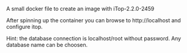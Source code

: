 A small docker file to create an image with iTop-2.2.0-2459

After spinning up the container you can browse to http://localhost and configure itop.

Hint: the database connection is localhost/root without password. Any database name can be choosen. 
